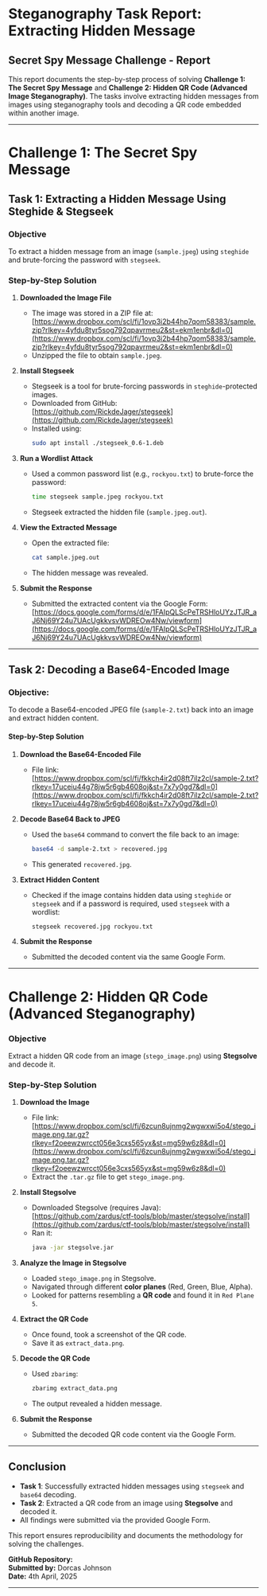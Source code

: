 # Steganography Task Report: Extracting Hidden Message

## **Secret Spy Message Challenge - Report**

This report documents the step-by-step process of solving **Challenge 1: The Secret Spy Message** and **Challenge 2: Hidden QR Code (Advanced Image Steganography)**. The tasks involve extracting hidden messages from images using steganography tools and decoding a QR code embedded within another image.

---

# **Challenge 1: The Secret Spy Message**
## **Task 1: Extracting a Hidden Message Using Steghide & Stegseek**

### **Objective**  
To extract a hidden message from an image (`sample.jpeg`) using `steghide` and brute-forcing the password with `stegseek`.

### **Step-by-Step Solution**

1. **Downloaded the Image File**  
   - The image was stored in a ZIP file at:  
     [https://www.dropbox.com/scl/fi/1ovp3i2b44hp7qom58383/sample.zip?rlkey=4yfdu8tyr5sog792qpavrmeu2&st=ekm1enbr&dl=0](https://www.dropbox.com/scl/fi/1ovp3i2b44hp7qom58383/sample.zip?rlkey=4yfdu8tyr5sog792qpavrmeu2&st=ekm1enbr&dl=0)  
   - Unzipped the file to obtain `sample.jpeg`.

2. **Install Stegseek**  
   - Stegseek is a tool for brute-forcing passwords in `steghide`-protected images.  
   - Downloaded from GitHub:  
     [https://github.com/RickdeJager/stegseek](https://github.com/RickdeJager/stegseek)  
   - Installed using:
     ```bash
     sudo apt install ./stegseek_0.6-1.deb  
     ```

3. **Run a Wordlist Attack**  
   - Used a common password list (e.g., `rockyou.txt`) to brute-force the password:
     ```bash
     time stegseek sample.jpeg rockyou.txt
     ```
   - Stegseek extracted the hidden file (`sample.jpeg.out`).

4. **View the Extracted Message**  
   - Open the extracted file:
     ```bash
     cat sample.jpeg.out
     ```
   - The hidden message was revealed.

5. **Submit the Response**  
   - Submitted the extracted content via the Google Form:  
     [https://docs.google.com/forms/d/e/1FAIpQLScPeTRSHloUYzJTJR_aJ6Nj69Y24u7UAcUgkkvsvWDREOw4Nw/viewform](https://docs.google.com/forms/d/e/1FAIpQLScPeTRSHloUYzJTJR_aJ6Nj69Y24u7UAcUgkkvsvWDREOw4Nw/viewform)


---

## **Task 2: Decoding a Base64-Encoded Image**

### **Objective:**  
To decode a Base64-encoded JPEG file (`sample-2.txt`) back into an image and extract hidden content.

#### **Step-by-Step Solution**

1. **Download the Base64-Encoded File**  
   - File link:  
     [https://www.dropbox.com/scl/fi/fkkch4ir2d08ft7ilz2cl/sample-2.txt?rlkey=17uceiu44g78jw5r6gb4608oj&st=7x7y0gd7&dl=0](https://www.dropbox.com/scl/fi/fkkch4ir2d08ft7ilz2cl/sample-2.txt?rlkey=17uceiu44g78jw5r6gb4608oj&st=7x7y0gd7&dl=0)  

2. **Decode Base64 Back to JPEG**  
   - Used the `base64` command to convert the file back to an image:
     ```bash
     base64 -d sample-2.txt > recovered.jpg
     ```
   - This generated `recovered.jpg`.

3. **Extract Hidden Content**  
   - Checked if the image contains hidden data using `steghide` or `stegseek` and if a password is required, used `stegseek` with a wordlist:
     ```bash
     stegseek recovered.jpg rockyou.txt
     ```

4. **Submit the Response**  
   - Submitted the decoded content via the same Google Form.

---


# **Challenge 2: Hidden QR Code (Advanced Steganography)**

### **Objective**  
Extract a hidden QR code from an image (`stego_image.png`) using **Stegsolve** and decode it.

### **Step-by-Step Solution**

1. **Download the Image**  
   - File link:  
     [https://www.dropbox.com/scl/fi/6zcun8ujnmg2wgwxwi5o4/stego_image.png.tar.gz?rlkey=f2oeewzwrcct056e3cxs565yx&st=mg59w6z8&dl=0](https://www.dropbox.com/scl/fi/6zcun8ujnmg2wgwxwi5o4/stego_image.png.tar.gz?rlkey=f2oeewzwrcct056e3cxs565yx&st=mg59w6z8&dl=0)  
   - Extract the `.tar.gz` file to get `stego_image.png`.

2. **Install Stegsolve**  
   - Downloaded Stegsolve (requires Java):  
     [https://github.com/zardus/ctf-tools/blob/master/stegsolve/install](https://github.com/zardus/ctf-tools/blob/master/stegsolve/install)  
   - Ran it:
     ```bash
     java -jar stegsolve.jar
     ```

3. **Analyze the Image in Stegsolve**  
   - Loaded `stego_image.png` in Stegsolve.  
   - Navigated through different **color planes** (Red, Green, Blue, Alpha).  
   - Looked for patterns resembling a **QR code** and found it in `Red Plane 5`.  

4. **Extract the QR Code**  
   - Once found, took a screenshot of the QR code.  
   - Save it as `extract_data.png`.  

5. **Decode the QR Code**  
   - Used `zbarimg`:
     ```bash
     zbarimg extract_data.png
     ```
   - The output revealed a hidden message.

6. **Submit the Response**  
   - Submitted the decoded QR code content via the Google Form.

---

## **Conclusion**
- **Task 1**: Successfully extracted hidden messages using `stegseek` and `base64` decoding.  
- **Task 2**: Extracted a QR code from an image using **Stegsolve** and decoded it.  
- All findings were submitted via the provided Google Form.  

This report ensures reproducibility and documents the methodology for solving the challenges.  

**GitHub Repository:**      
**Submitted by:** Dorcas Johnson    
**Date:** 4th April, 2025  

--- 
